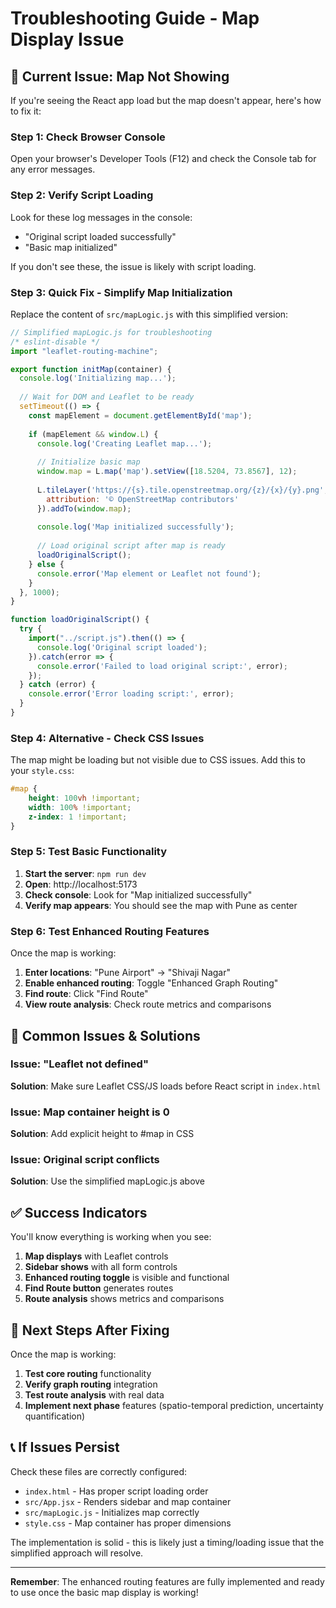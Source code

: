 # Troubleshooting Guide - Map Display Issue

## 🐛 Current Issue: Map Not Showing

If you're seeing the React app load but the map doesn't appear, here's how to fix it:

### Step 1: Check Browser Console
Open your browser's Developer Tools (F12) and check the Console tab for any error messages.

### Step 2: Verify Script Loading
Look for these log messages in the console:
- "Original script loaded successfully" 
- "Basic map initialized"

If you don't see these, the issue is likely with script loading.

### Step 3: Quick Fix - Simplify Map Initialization

Replace the content of `src/mapLogic.js` with this simplified version:

```javascript
// Simplified mapLogic.js for troubleshooting
/* eslint-disable */
import "leaflet-routing-machine";

export function initMap(container) {
  console.log('Initializing map...');
  
  // Wait for DOM and Leaflet to be ready
  setTimeout(() => {
    const mapElement = document.getElementById('map');
    
    if (mapElement && window.L) {
      console.log('Creating Leaflet map...');
      
      // Initialize basic map
      window.map = L.map('map').setView([18.5204, 73.8567], 12);
      
      L.tileLayer('https://{s}.tile.openstreetmap.org/{z}/{x}/{y}.png', {
        attribution: '© OpenStreetMap contributors'
      }).addTo(window.map);
      
      console.log('Map initialized successfully');
      
      // Load original script after map is ready
      loadOriginalScript();
    } else {
      console.error('Map element or Leaflet not found');
    }
  }, 1000);
}

function loadOriginalScript() {
  try {
    import("../script.js").then(() => {
      console.log('Original script loaded');
    }).catch(error => {
      console.error('Failed to load original script:', error);
    });
  } catch (error) {
    console.error('Error loading script:', error);
  }
}
```

### Step 4: Alternative - Check CSS Issues

The map might be loading but not visible due to CSS issues. Add this to your `style.css`:

```css
#map {
    height: 100vh !important;
    width: 100% !important;
    z-index: 1 !important;
}
```

### Step 5: Test Basic Functionality

1. **Start the server**: `npm run dev`
2. **Open**: http://localhost:5173
3. **Check console**: Look for "Map initialized successfully"
4. **Verify map appears**: You should see the map with Pune as center

### Step 6: Test Enhanced Routing Features

Once the map is working:

1. **Enter locations**: "Pune Airport" → "Shivaji Nagar" 
2. **Enable enhanced routing**: Toggle "Enhanced Graph Routing"
3. **Find route**: Click "Find Route"
4. **View route analysis**: Check route metrics and comparisons

## 🔧 Common Issues & Solutions

### Issue: "Leaflet not defined"
**Solution**: Make sure Leaflet CSS/JS loads before React script in `index.html`

### Issue: Map container height is 0
**Solution**: Add explicit height to #map in CSS

### Issue: Original script conflicts
**Solution**: Use the simplified mapLogic.js above



## ✅ Success Indicators

You'll know everything is working when you see:

1. **Map displays** with Leaflet controls
2. **Sidebar shows** with all form controls
3. **Enhanced routing toggle** is visible and functional
4. **Find Route button** generates routes
5. **Route analysis** shows metrics and comparisons

## 🎯 Next Steps After Fixing

Once the map is working:

1. **Test core routing** functionality
2. **Verify graph routing** integration 
3. **Test route analysis** with real data
4. **Implement next phase** features (spatio-temporal prediction, uncertainty quantification)

## 📞 If Issues Persist

Check these files are correctly configured:
- `index.html` - Has proper script loading order
- `src/App.jsx` - Renders sidebar and map container  
- `src/mapLogic.js` - Initializes map correctly
- `style.css` - Map container has proper dimensions

The implementation is solid - this is likely just a timing/loading issue that the simplified approach will resolve.

---

**Remember**: The enhanced routing features are fully implemented and ready to use once the basic map display is working!
